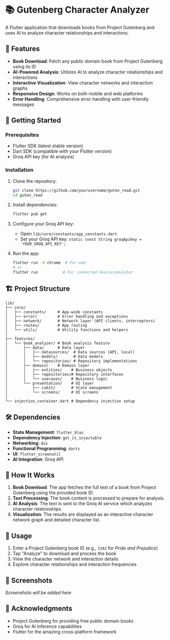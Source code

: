 # 📚 Gutenberg Character Analyzer

A Flutter application that downloads books from Project Gutenberg and uses AI to analyze character relationships and interactions.

## 🌟 Features

- **Book Download**: Fetch any public domain book from Project Gutenberg using its ID
- **AI-Powered Analysis**: Utilizes AI to analyze character relationships and interactions
- **Interactive Visualization**: View character networks and interaction graphs
- **Responsive Design**: Works on both mobile and web platforms
- **Error Handling**: Comprehensive error handling with user-friendly messages

## 🚀 Getting Started

### Prerequisites

- Flutter SDK (latest stable version)
- Dart SDK (compatible with your Flutter version)
- Groq API key (for AI analysis)

### Installation

1. Clone the repository:

   ```bash
   git clone https://github.com/yourusername/guten_read.git
   cd guten_read
   ```

2. Install dependencies:

   ```bash
   flutter pub get
   ```

3. Configure your Groq API key:

   - Open `lib/core/constants/app_constants.dart`
   - Set your Groq API key: `static const String groqApiKey = 'YOUR_GROQ_API_KEY';`

4. Run the app:
   ```bash
   flutter run -d chrome  # For web
   # or
   flutter run           # For connected device/emulator
   ```

## 🏗 Project Structure

```
lib/
├── core/
│   ├── constants/     # App-wide constants
│   ├── error/         # Error handling and exceptions
│   ├── network/       # Network layer (API clients, interceptors)
│   ├── routes/        # App routing
│   └── utils/         # Utility functions and helpers
│
├── features/
│   └── book_analyzer/ # Book analysis feature
│       ├── data/      # Data layer
│       │   ├── datasources/  # Data sources (API, local)
│       │   ├── models/       # Data models
│       │   └── repositories/ # Repository implementations
│       ├── domain/    # Domain layer
│       │   ├── entities/    # Business objects
│       │   ├── repositories/# Repository interfaces
│       │   └── usecases/    # Business logic
│       └── presentation/    # UI layer
│           ├── cubit/       # State management
│           └── screens/     # UI screens
│
└── injection_container.dart # Dependency injection setup
```

## 🛠 Dependencies

- **State Management**: `flutter_bloc`
- **Dependency Injection**: `get_it`, `injectable`
- **Networking**: `dio`
- **Functional Programming**: `dartz`
- **UI**: `flutter_screenutil`
- **AI Integration**: Groq API

## 🤖 How It Works

1. **Book Download**: The app fetches the full text of a book from Project Gutenberg using the provided book ID.
2. **Text Processing**: The book content is processed to prepare for analysis.
3. **AI Analysis**: The text is sent to the Groq AI service which analyzes character relationships.
4. **Visualization**: The results are displayed as an interactive character network graph and detailed character list.

## 📝 Usage

1. Enter a Project Gutenberg book ID (e.g., `1342` for _Pride and Prejudice_)
2. Tap "Analyze" to download and process the book
3. View the character network and interaction details
4. Explore character relationships and interaction frequencies

## 📱 Screenshots

_Screenshots will be added here_

## 🙏 Acknowledgments

- Project Gutenberg for providing free public domain books
- Groq for AI inference capabilities
- Flutter for the amazing cross-platform framework

